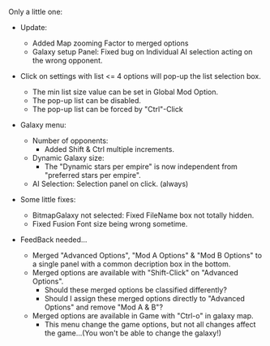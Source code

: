 Only a little one:
- Update:
  - Added Map zooming Factor to merged options
  - Galaxy setup Panel: Fixed bug on Individual AI selection acting on the wrong opponent.

- Click on settings with list <= 4 options will pop-up the list selection box.
  - The min list size value can be set in Global Mod Option.
  - The pop-up list can be disabled.
  - The pop-up list can be forced by "Ctrl"-Click
- Galaxy menu:
  - Number of opponents:
    - Added Shift & Ctrl multiple increments.
  - Dynamic Galaxy size:
    - The "Dynamic stars per empire" is now independent from "preferred stars per empire".
  - AI Selection: Selection panel on click. (always)
- Some little fixes:
  - BitmapGalaxy not selected: Fixed FileName box not totally hidden.
  - Fixed Fusion Font size being wrong sometime.
- FeedBack needed...
  - Merged "Advanced Options", "Mod A Options" & "Mod B Options" to a single panel with a common decription box in the bottom.
  - Merged options are available with "Shift-Click" on "Advanced Options".
    - Should these merged options be classified differently?
    - Should I assign these merged options directly to "Advanced Options" and remove "Mod A & B"?
  - Merged options are available in Game with "Ctrl-o" in galaxy map.
    - This menu change the game options, but not all changes affect the game...(You won't be able to change the galaxy!)
    

